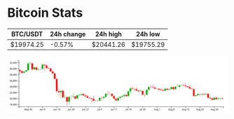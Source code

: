 # Bitcoin Stats

BTC/USDT|24h change|24h high|24h low|
|---|---|---|---|
|$19974.25|-0.57%|$20441.26|$19755.29|

<img src="./chart.svg">
